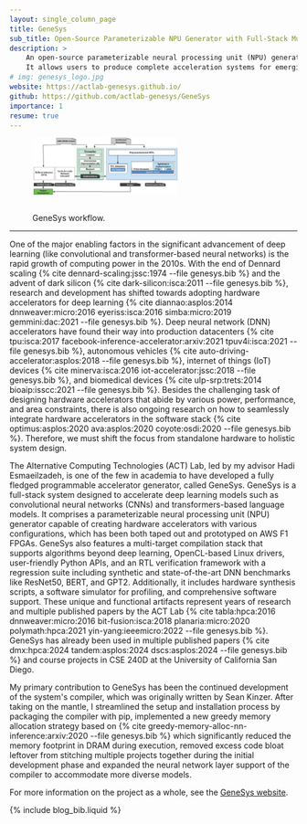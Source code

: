 ```yaml
---
layout: single_column_page 
title: GeneSys
sub_title: Open-Source Parameterizable NPU Generator with Full-Stack Multi-Target Compilation Stack
description: >
    An open-source parameterizable neural processing unit (NPU) generator with a full-stack multi-target compilation stack.
    It allows users to produce complete acceleration systems for emerging deep learning models, such as convolutional neural networks (CNNs) and transformers, with minimal human intervention.
# img: genesys_logo.jpg
website: https://actlab-genesys.github.io/ 
github: https://github.com/actlab-genesys/GeneSys
importance: 1
resume: true
---
```


<figure>
    <img src="/assets/images/genesys_flow.jpg" class="img-rounded img-responsive center-block" alt="GeneSys workflow." style="width: 60%; padding-bottom: 15px;">
    <figcaption class="text-center">
        <p>GeneSys workflow.</p>
    </figcaption>
</figure>

---

One of the major enabling factors in the significant advancement of deep learning (like convolutional and transformer-based neural networks) is the rapid growth of computing power in the 2010s.
With the end of Dennard scaling {% cite dennard-scaling:jssc:1974 --file genesys.bib %} and the advent of dark silicon {% cite dark-silicon:isca:2011 --file genesys.bib %}, research and development has shifted towards adopting hardware accelerators for deep learning {% cite diannao:asplos:2014 dnnweaver:micro:2016 eyeriss:isca:2016 simba:micro:2019 gemmini:dac:2021 --file genesys.bib %}.
Deep neural network (DNN) accelerators have found their way into production datacenters {% cite tpu:isca:2017 facebook-inference-accelerator:arxiv:2021 tpuv4i:isca:2021 --file genesys.bib %}, autonomous vehicles {% cite auto-driving-accelerator:asplos:2018 --file genesys.bib %}, internet of things (IoT) devices {% cite minerva:isca:2016 iot-accelerator:jssc:2018 --file genesys.bib %}, and biomedical devices {% cite ulp-srp:trets:2014 bioaip:isscc:2021 --file genesys.bib %}.
Besides the challenging task of designing hardware accelerators that abide by various power, performance, and area constraints, there is also ongoing research on how to seamlessly integrate hardware accelerators in the software stack {% cite optimus:asplos:2020 ava:asplos:2020 coyote:osdi:2020 --file genesys.bib %}.
Therefore, we must shift the focus from standalone hardware to holistic system design.

The Alternative Computing Technologies (ACT) Lab, led by my advisor Hadi Esmaeilzadeh, is one of the few in academia to have developed a fully fledged programmable accelerator generator, called GeneSys.
GeneSys is a full-stack system designed to accelerate deep learning models such as convolutional neural networks (CNNs) and transformers-based language models.
It comprises a parameterizable neural processing unit (NPU) generator capable of creating hardware accelerators with various configurations, which has been both taped out and prototyped on AWS F1 FPGAs.
GeneSys also features a multi-target compilation stack that supports algorithms beyond deep learning, OpenCL-based Linux drivers, user-friendly Python APIs, and an RTL verification framework with a regression suite including synthetic and state-of-the-art DNN benchmarks like ResNet50, BERT, and GPT2.
Additionally, it includes hardware synthesis scripts, a software simulator for profiling, and comprehensive software support.
These unique and functional artifacts represent years of research and multiple published papers by the ACT Lab {% cite tabla:hpca:2016 dnnweaver:micro:2016 bit-fusion:isca:2018 planaria:micro:2020 polymath:hpca:2021 yin-yang:ieeemicro:2022 --file genesys.bib %}.
GeneSys has already been used in multiple published papers {% cite dmx:hpca:2024 tandem:asplos:2024 dscs:asplos:2024 --file genesys.bib %} and course projects in CSE 240D at the University of California San Diego.

My primary contribution to GeneSys has been the continued development of the system's compiler, which was originally written by Sean Kinzer.
After taking on the mantle, I streamlined the setup and installation process by packaging the compiler with pip, implemented a new greedy memory allocation strategy based on {% cite greedy-memory-alloc-nn-inference:arxiv:2020 --file genesys.bib %} which significantly reduced the memory footprint in DRAM during execution, removed excess code bloat leftover from stitching multiple projects together during the initial development phase and expanded the neural network layer support of the compiler to accommodate more diverse models.

For more information on the project as a whole, see the [GeneSys website](https://actlab-genesys.github.io/).

{% include blog_bib.liquid %}
